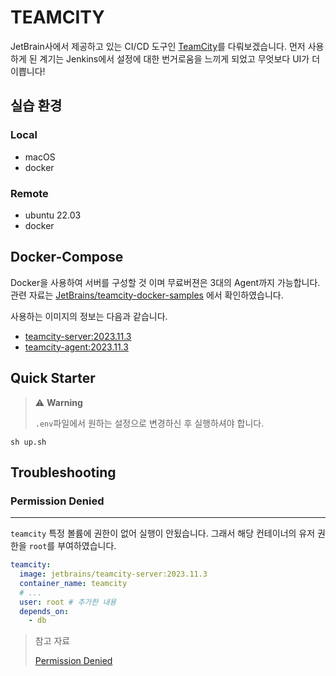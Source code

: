 # TEAMCITY

JetBrain사에서 제공하고 있는 CI/CD 도구인 [TeamCity](https://www.jetbrains.com/teamcity/?source=google&medium=cpc&campaign=APAC_en_KR_TeamCity_Branded&term=teamcity&content=513083499784&gad_source=1&gclid=Cj0KCQiAxOauBhCaARIsAEbUSQRkLhiL4aQioOoi7ZCjAxddZV5a2d7rxaSy2RhYaaGzPXISMiqh12AaAnF4EALw_wcB)를 다뤄보겠습니다.
먼저 사용하게 된 계기는 Jenkins에서 설정에 대한 번거로움을 느끼게 되었고 무엇보다 UI가 더 이쁩니다!

## 실습 환경

### Local

- macOS
- docker

### Remote

- ubuntu 22.03
- docker

## Docker-Compose

Docker을 사용하여 서버를 구성할 것 이며 무료버젼은 3대의 Agent까지 가능합니다.
관련 자료는 [JetBrains/teamcity-docker-samples](https://github.com/JetBrains/teamcity-docker-samples) 에서 확인하였습니다.

사용하는 이미지의 정보는 다음과 같습니다.

- [teamcity-server:2023.11.3](https://hub.docker.com/layers/jetbrains/teamcity-server/2023.11.3/images/sha256-9290b19df4607d52613853933a6e0ce11e1508250d5341bd2db27a9067e05c54?context=explore)
- [teamcity-agent:2023.11.3](https://hub.docker.com/layers/jetbrains/teamcity-agent/2023.11.3/images/sha256-9b6aabaf2cf4edfc1fedee0bfb7e8f8cd2fcf44f80f626a0c171630c87b94e27?context=explore)

## Quick Starter

> ⚠️ **Warning**
>
> `.env`파일에서 원하는 설정으로 변경하신 후 실행하셔야 합니다.

```shell
sh up.sh
```

## Troubleshooting

### Permission Denied

---

`teamcity` 특정 볼륨에 권한이 없어 실행이 안됬습니다.
그래서 해당 컨테이너의 유저 권한을 `root`를 부여하였습니다.

```yaml
teamcity:
  image: jetbrains/teamcity-server:2023.11.3
  container_name: teamcity
  # ...
  user: root # 추가한 내용
  depends_on:
    - db
```

> 참고 자료
>
> [Permission Denied](https://stackoverflow.com/questions/57724705/windows-docker-permission-denied-var-run-docker-sock?rq=2)
